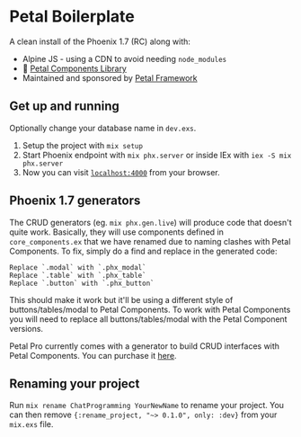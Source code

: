 # Petal Boilerplate

A clean install of the Phoenix 1.7 (RC) along with:
- Alpine JS - using a CDN to avoid needing `node_modules`
- 🌺 [Petal Components Library](https://github.com/petalframework/petal_components)
- Maintained and sponsored by [Petal Framework](https://petal.build)

## Get up and running

Optionally change your database name in `dev.exs`.

1. Setup the project with `mix setup`
2. Start Phoenix endpoint with `mix phx.server` or inside IEx with `iex -S mix phx.server`
3. Now you can visit [`localhost:4000`](http://localhost:4000) from your browser.

## Phoenix 1.7 generators

The CRUD generators (eg. `mix phx.gen.live`) will produce code that doesn't quite work. Basically, they will use components defined in `core_components.ex` that we have renamed due to naming clashes with Petal Components.
To fix, simply do a find and replace in the generated code:

```
Replace `.modal` with `.phx_modal`
Replace `.table` with `.phx_table`
Replace `.button` with `.phx_button`
```

This should make it work but it'll be using a different style of buttons/tables/modal to Petal Components. To work with Petal Components you will need to replace all buttons/tables/modal with the Petal Component versions.

Petal Pro currently comes with a generator to build CRUD interfaces with Petal Components. You can purchase it [here](https://petal.build/pro).

## Renaming your project

Run `mix rename ChatProgramming YourNewName` to rename your project. You can then remove `{:rename_project, "~> 0.1.0", only: :dev}` from your `mix.exs` file.


